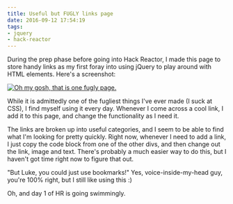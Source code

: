 ```yaml
---
title: Useful but FUGLY links page
date: 2016-09-12 17:54:19
tags:
- jquery
- hack-reactor
---
```

During the prep phase before going into Hack Reactor, I made this page to store handy links as my first foray into using jQuery to play around with HTML elements. Here's a screenshot:

<a href="https://github.com/Luke-Wilson/study_homepage">![Oh my gosh, that is one fugly page.](/images/links_page.png)</a>

While it is admittedly one of the fugliest things I've ever made (I suck at CSS), I find myself using it every day. Whenever I come across a cool link, I add it to this page, and change the functionality as I need it.

The links are broken up into useful categories, and I seem to be able to find what I'm looking for pretty quickly. Right now, whenever I need to add a link, I just copy the code block from one of the other divs, and then change out the link, image and text. There's probably a much easier way to do this, but I haven't got time right now to figure that out.

"But Luke, you could just use bookmarks!" Yes, voice-inside-my-head guy, you're 100% right, but I still like using this :)

Oh, and day 1 of HR is going swimmingly.